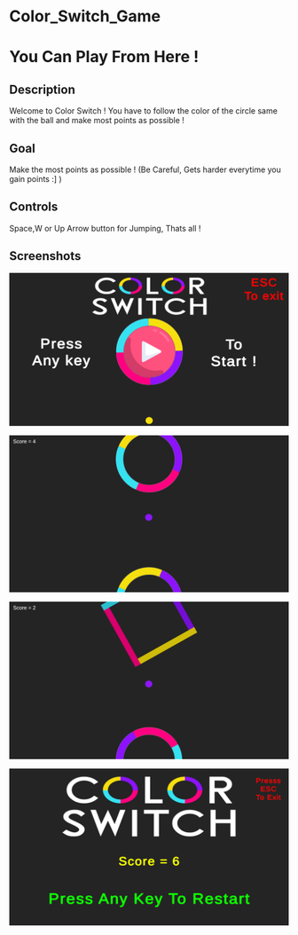 # Color_Switch_Game
# You Can Play From Here !


## Description

Welcome to Color Switch ! You have to follow the color of the circle same with the ball and make most points as possible !

## Goal

Make the most points as possible ! (Be Careful, Gets harder everytime you gain points :] )

## Controls

Space,W or Up Arrow button for Jumping, Thats all !

## Screenshots

![Main Menu](https://github.com/Ardaakdemir/Color_Switch_Game/blob/main/Screenshots/Mainmenu.png)

![Ingame](https://github.com/Ardaakdemir/Color_Switch_Game/blob/main/Screenshots/Ingame.png)

![Ingame2](https://github.com/Ardaakdemir/Color_Switch_Game/blob/main/Screenshots/Ingame2.png)

![Restart Screen](https://github.com/Ardaakdemir/Color_Switch_Game/blob/main/Screenshots/Restart.png)

